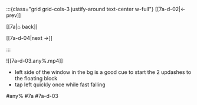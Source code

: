 :::{class="grid grid-cols-3 justify-around text-center w-full"}
[[7a-d-02|← prev]]

[[7a|⌂ back]]

[[7a-d-04|next →]]

:::

![[7a-d-03.any%.mp4]]

* left side of the window in the bg is a good cue to start the 2 updashes to the floating block
* tap left quickly once while fast falling

#any% #7a #7a-d-03

